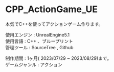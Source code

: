 # CPP_ActionGame_UE

本気でC++を使ってアクションゲーム作ります。  

使用エンジン : UnrealEngine5.1  
使用言語 : C++ 、ブループリント  
管理ツール : SourceTree , Github  

制作期間 : 1ヶ月( 2023/07/29 ~ 2023/08/29)まで。  
ゲームジャンル : アクション  
